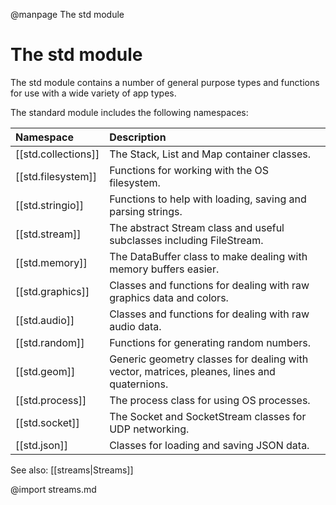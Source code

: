 
@manpage The std module

# The std module

The std module contains a number of general purpose types and functions for use with a wide variety of app types.

The standard module includes the following namespaces:

| Namespace				| Description
|:----------------------|:-----------
| [[std.collections]]	| The Stack, List and Map container classes.
| [[std.filesystem]]	| Functions for working with the OS filesystem.
| [[std.stringio]]		| Functions to help with loading, saving and parsing strings.
| [[std.stream]]		| The abstract Stream class and useful subclasses including FileStream.
| [[std.memory]]		| The DataBuffer class to make dealing with memory buffers easier.
| [[std.graphics]]		| Classes and functions for dealing with raw graphics data and colors.
| [[std.audio]]			| Classes and functions for dealing with raw audio data.
| [[std.random]]		| Functions for generating random numbers.
| [[std.geom]]			| Generic geometry classes for dealing with vector, matrices, pleanes, lines and quaternions.
| [[std.process]]		| The process class for using OS processes.
| [[std.socket]]		| The Socket and SocketStream classes for UDP networking.
| [[std.json]]			| Classes for loading and saving JSON data.

See also: [[streams|Streams]]

@import streams.md

